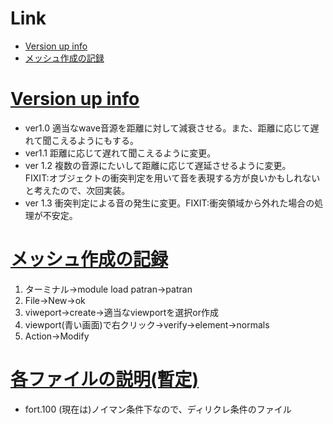 # Link
+ [Version up info](#Version-up-info)
+ [メッシュ作成の記録](#メッシュ作成の記録)

# <u>Version up info</u>
+ ver1.0
適当なwave音源を距離に対して減衰させる。また、距離に応じて遅れて聞こえるようにもする。
+ ver1.1
距離に応じて遅れて聞こえるように変更。
+ ver 1.2
複数の音源にたいして距離に応じて遅延させるように変更。  
FIXIT:オブジェクトの衝突判定を用いて音を表現する方が良いかもしれないと考えたので、次回実装。
+ ver 1.3
衝突判定による音の発生に変更。FIXIT:衝突領域から外れた場合の処理が不安定。


# <u>メッシュ作成の記録</u>
1. ターミナル->module load patran->patran
1. File->New->ok
1. viweport->create->適当なviewportを選択or作成
1. viewport(青い画面)で右クリック->verify->element->normals
1. Action->Modify

# <u>各ファイルの説明(暫定)</u>
+ fort.100 (現在は)ノイマン条件下なので、ディリクレ条件のファイル

